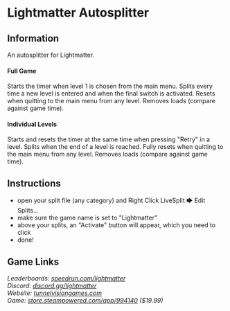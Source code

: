 # Lightmatter Autosplitter
## Information
An autosplitter for Lightmatter.
#### Full Game
Starts the timer when level 1 is chosen from the main menu. Splits every time a new level is entered and when the final switch is activated. Resets when quitting to the main menu from any level. Removes loads (compare against game time).
#### Individual Levels
Starts and resets the timer at the same time when pressing "Retry" in a level. Splits when the end of a level is reached. Fully resets when quitting to the main menu from any level. Removes loads (compare against game time).
## Instructions
* open your split file (any category) and Right Click LiveSplit 🡆 Edit Splits...
* make sure the game name is set to "Lightmatter"
* above your splits, an "Activate" button will appear, which you need to click
* done!
## Game Links
*Leaderboards: [speedrun.com/lightmatter](https://speedrun.com/lightmatter)*  
*Discord: [discord.gg/lightmatter](https://discord.gg/lightmatter)*  
*Website: [tunnelvisiongames.com](http://tunnelvisiongames.com)*  
*Game: [store.steampowered.com/app/994140](https://store.steampowered.com/app/994140) ($19.99)*

